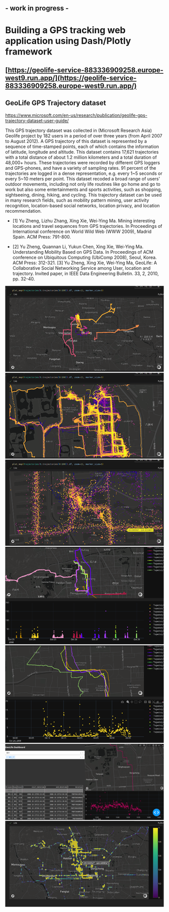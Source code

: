 ## - work in progress - 

# Building a GPS tracking web application using Dash/Plotly framework

## [https://geolife-service-883336909258.europe-west9.run.app/](https://geolife-service-883336909258.europe-west9.run.app/)

## GeoLife GPS Trajectory dataset
https://www.microsoft.com/en-us/research/publication/geolife-gps-trajectory-dataset-user-guide/

This GPS trajectory dataset was collected in (Microsoft Research Asia) Geolife project by 182 users in a period of over three years (from April 2007 to August 2012). A GPS trajectory of this dataset is represented by a sequence of time-stamped points, each of which contains the information of latitude, longitude and altitude. This dataset contains 17,621 trajectories with a total distance of about 1.2 million kilometers and a total duration of 48,000+ hours. These trajectories were recorded by different GPS loggers and GPS-phones, and have a variety of sampling rates. 91 percent of the trajectories are logged in a dense representation, e.g. every 1~5 seconds or every 5~10 meters per point. This dataset recoded a broad range of users’ outdoor movements, including not only life routines like go home and go to work but also some entertainments and sports activities, such as shopping, sightseeing, dining, hiking, and cycling. This trajectory dataset can be used in many research fields, such as mobility pattern mining, user activity recognition, location-based social networks, location privacy, and location recommendation. 

* [1] Yu Zheng, Lizhu Zhang, Xing Xie, Wei-Ying Ma. Mining interesting locations and travel sequences from GPS trajectories. In Proceedings of International conference on World Wild Web (WWW 2009), Madrid Spain. ACM Press: 791-800.

* [2] Yu Zheng, Quannan Li, Yukun Chen, Xing Xie, Wei-Ying Ma. Understanding Mobility Based on GPS Data. In Proceedings of ACM conference on Ubiquitous Computing (UbiComp 2008), Seoul, Korea. ACM Press: 312-321. [3] Yu Zheng, Xing Xie, Wei-Ying Ma, GeoLife: A Collaborative Social Networking Service among User, location and trajectory. Invited paper, in IEEE Data Engineering Bulletin. 33, 2, 2010, pp. 32-40.


![Geolife Image](docs/img/1.png)
![Geolife Image](docs/img/2.png)
![Geolife Image](docs/img/3.png)
![Geolife Image](docs/img/4.png)
![Geolife Image](docs/img/5.png)
![Geolife Image](docs/img/6.png)
![Geolife Image](docs/img/7.png)
